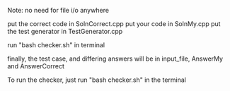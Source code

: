 Note: no need for file i/o anywhere

put the correct code in SolnCorrect.cpp
put your code in SolnMy.cpp
put the test generator in TestGenerator.cpp

run "bash checker.sh" in terminal

finally, the test case, and differing answers will be in input_file, AnswerMy and AnswerCorrect

To run the checker, just run "bash checker.sh" in the terminal